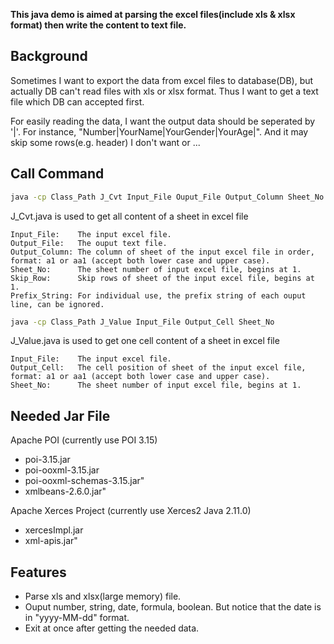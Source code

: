**This java demo is aimed at parsing the excel files(include xls & xlsx format) then write the content to text file.**

## Background

Sometimes I want to export the data from excel files to database(DB), but actually DB can't read files with xls or xlsx format. Thus I want to get a text file which DB can accepted first.

For easily reading the data, I want the output data should be seperated by '|'. For instance, "Number|YourName|YourGender|YourAge|". And it may skip some rows(e.g. header) I don't want or ...


## Call Command

```bash
java -cp Class_Path J_Cvt Input_File Ouput_File Output_Column Sheet_No Skip_Row [Prefix_String]
```
J_Cvt.java is used to get all content of a sheet in excel file

```
Input_File:    The input excel file.
Output_File:   The ouput text file.
Output_Column: The column of sheet of the input excel file in order, format: a1 or aa1 (accept both lower case and upper case).
Sheet_No:      The sheet number of input excel file, begins at 1.
Skip_Row:      Skip rows of sheet of the input excel file, begins at 1.
Prefix_String: For individual use, the prefix string of each ouput line, can be ignored.
```

```bash
java -cp Class_Path J_Value Input_File Output_Cell Sheet_No
```
J_Value.java is used to get one cell  content of a sheet in excel file

```
Input_File:    The input excel file.
Output_Cell:   The cell position of sheet of the input excel file, format: a1 or aa1 (accept both lower case and upper case).
Sheet_No:      The sheet number of input excel file, begins at 1.
```

## Needed Jar File

Apache POI (currently use POI 3.15)

* poi-3.15.jar
* poi-ooxml-3.15.jar
* poi-ooxml-schemas-3.15.jar"
* xmlbeans-2.6.0.jar"

Apache Xerces Project (currently use Xerces2 Java 2.11.0)

* xercesImpl.jar
* xml-apis.jar"


## Features

- Parse xls and xlsx(large memory) file.
- Ouput number, string, date, formula, boolean. But notice that the date is in "yyyy-MM-dd" format.
- Exit at once after getting the needed data.

